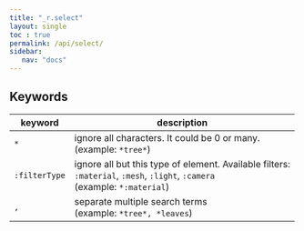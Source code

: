 ```yaml
---
title: "_r.select"
layout: single
toc : true
permalink: /api/select/
sidebar:
   nav: "docs"  
---
```


## Keywords

keyword | description
--- | ---
`*` | ignore all characters. It could be 0 or many.<br>(example: `*tree*`)
`:filterType` | ignore all but this type of element. Available filters:<br>`:material`, `:mesh`, `:light`, `:camera`<br>(example: `*:material`)
`,` | separate multiple search terms<br>(example: `*tree*, *leaves`)